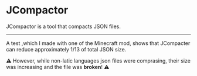 # JCompactor
JCompactor is a tool that compacts JSON files.

---

A test ,which I made with one of the Minecraft mod, shows that JCompacter can reduce approximately 1/13 of total JSON size.

:warning: However, while non-latic languages json files were comprasing, their size was increasing and the file was **broken**! :warning:
